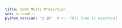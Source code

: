 ```yaml
---
title: 2502 Multi Prediction
sdk: streamlit
python_version: "3.10"  # <-- This line is essential
---
```

